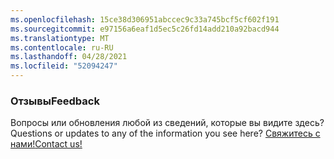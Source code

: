 ```yaml
---
ms.openlocfilehash: 15ce38d306951abccec9c33a745bcf5cf602f191
ms.sourcegitcommit: e97156a6eaf1d5ec5c26fd14add210a92bacd944
ms.translationtype: MT
ms.contentlocale: ru-RU
ms.lasthandoff: 04/28/2021
ms.locfileid: "52094247"
---
```

### <a name="feedback"></a><span data-ttu-id="ce5b6-101">Отзывы</span><span class="sxs-lookup"><span data-stu-id="ce5b6-101">Feedback</span></span>

<span data-ttu-id="ce5b6-102">Вопросы или обновления любой из сведений, которые вы видите здесь?</span><span class="sxs-lookup"><span data-stu-id="ce5b6-102">Questions or updates to any of the information you see here?</span></span> <span data-ttu-id="ce5b6-103"><a href="https://aka.ms/AppComplianceQuestions" target="_blank">Свяжитесь с нами!</a></span><span class="sxs-lookup"><span data-stu-id="ce5b6-103"><a href="https://aka.ms/AppComplianceQuestions" target="_blank">Contact us!</a></span></span>